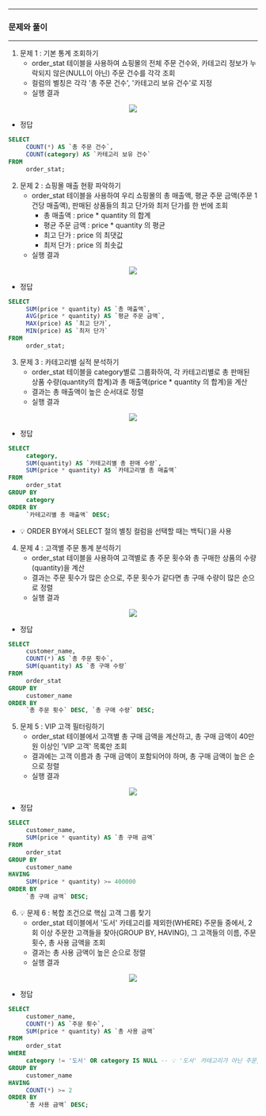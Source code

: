 -----
### 문제와 풀이
-----
1. 문제 1 : 기본 통계 조회하기
   - order_stat 테이블을 사용하여 쇼핑몰의 전체 주문 건수와, 카테고리 정보가 누락되지 않은(NULL이 아닌) 주문 건수를 각각 조회
   - 컬럼의 별칭은 각각 '총 주문 건수', '카테고리 보유 건수'로 지정
   - 실행 결과
<div align="center">
<img src="https://github.com/user-attachments/assets/622b63f2-bd3c-4ffd-9f86-fa2aacbc1ee2">
</div>

   - 정답
```sql
SELECT
     COUNT(*) AS `총 주문 건수`,
     COUNT(category) AS `카테고리 보유 건수`
FROM
     order_stat;
```

2. 문제 2 : 쇼핑몰 매출 현황 파악하기
   - order_stat 테이블을 사용하여 우리 쇼핑몰의 총 매출액, 평균 주문 금액(주문 1건당 매출액), 판매된 상품들의 최고 단가와 최저 단가를 한 번에 조회
     + 총 매출액 : price * quantity 의 합계
     + 평균 주문 금액 : price * quantity 의 평균
     + 최고 단가 : price 의 최댓값
     + 최저 단가 : price 의 최솟값
   - 실행 결과
<div align="center">
<img src="https://github.com/user-attachments/assets/0db8b709-8522-454f-b65b-17473942184e">
</div>

   - 정답
```sql
SELECT
     SUM(price * quantity) AS `총 매출액`,
     AVG(price * quantity) AS `평균 주문 금액`,
     MAX(price) AS `최고 단가`,
     MIN(price) AS `최저 단가`
FROM
     order_stat;
```

3. 문제 3 : 카테고리별 실적 분석하기
   - order_stat 테이블을 category별로 그룹화하여, 각 카테고리별로 총 판매된 상품 수량(quantity의 합계)과 총 매출액(price * quantity 의 합계)을 계산
   - 결과는 총 매출액이 높은 순서대로 정렬
   - 실행 결과
<div align="center">
<img src="https://github.com/user-attachments/assets/404676f4-40ed-48c9-8df9-916e7343d239">
</div>

   - 정답
```sql
SELECT
     category,
     SUM(quantity) AS `카테고리별 총 판매 수량`,
     SUM(price * quantity) AS `카테고리별 총 매출액`
FROM
     order_stat
GROUP BY
     category
ORDER BY
     `카테고리별 총 매출액` DESC;
```
   - 💡 ORDER BY에서 SELECT 절의 별칭 컬럼을 선택할 때는 백틱(`)을 사용

4. 문제 4 : 고객별 주문 통계 분석하기
   - order_stat 테이블을 사용하여 고객별로 총 주문 횟수와 총 구매한 상품의 수량(quantity)을 계산
   - 결과는 주문 횟수가 많은 순으로, 주문 횟수가 같다면 총 구매 수량이 많은 순으로 정렬
   - 실행 결과
<div align="center">
<img src="https://github.com/user-attachments/assets/c8418548-776a-48cf-8005-d25b5213821e">
</div>

   - 정답
```sql
SELECT
     customer_name,
     COUNT(*) AS `총 주문 횟수`,
     SUM(quantity) AS `총 구매 수량`
FROM
     order_stat
GROUP BY
     customer_name
ORDER BY
     `총 주문 횟수` DESC, `총 구매 수량` DESC;
```

5. 문제 5 : VIP 고객 필터링하기
   - order_stat 테이블에서 고객별 총 구매 금액을 계산하고, 총 구매 금액이 40만 원 이상인 'VIP 고객' 목록만 조회
   - 결과에는 고객 이름과 총 구매 금액이 포함되어야 하며, 총 구매 금액이 높은 순으로 정렬
   - 실행 결과
<div align="center">
<img src="https://github.com/user-attachments/assets/a2798c11-3855-43b7-84bb-760cb45cdbc0">
</div>

   - 정답
```sql
SELECT
     customer_name,
     SUM(price * quantity) AS `총 구매 금액`
FROM
     order_stat
GROUP BY
     customer_name
HAVING
     SUM(price * quantity) >= 400000
ORDER BY
     `총 구매 금액` DESC;
```

6. 💡 문제 6 : 복합 조건으로 핵심 고객 그룹 찾기
   - order_stat 테이블에서 '도서' 카테고리를 제외한(WHERE) 주문들 중에서, 2회 이상 주문한 고객들을 찾아(GROUP BY, HAVING), 그 고객들의 이름, 주문 횟수, 총 사용 금액을 조회
   - 결과는 총 사용 금액이 높은 순으로 정렬
   - 실행 결과
<div align="center">
<img src="https://github.com/user-attachments/assets/a1fe7442-37be-4359-9e2e-2833112722b7">
</div>

   - 정답
```sql
SELECT
     customer_name,
     COUNT(*) AS `주문 횟수`,
     SUM(price * quantity) AS `총 사용 금액`
FROM
     order_stat
WHERE
     category != '도서' OR category IS NULL -- 💡 '도서' 카테고리가 아닌 주문, NULL도 포함 (NOT IN ('도서') X)
GROUP BY
     customer_name
HAVING
     COUNT(*) >= 2
ORDER BY
     `총 사용 금액` DESC;
 ```
